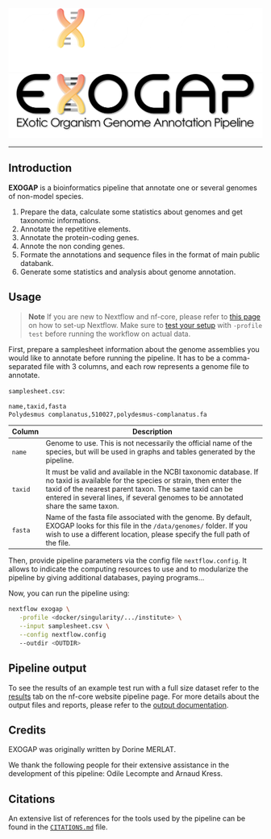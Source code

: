 ![nf-core/exogap](docs/images/exogap_logo_dark.png#gh-dark-mode-only)
![nf-core/exogap](docs/images/exogap_logo_light.png#gh-light-mode-only)

---

## Introduction

**EXOGAP** is a bioinformatics pipeline that annotate one or several genomes of non-model species.

<!-- TODO nf-core:
   Complete this sentence with a 2-3 sentence summary of what types of data the pipeline ingests, a brief overview of the
   major pipeline sections and the types of output it produces. You're giving an overview to someone new
   to nf-core here, in 15-20 seconds. For an example, see https://github.com/nf-core/rnaseq/blob/master/README.md#introduction
-->

<!-- TODO nf-core: Include a figure that guides the user through the major workflow steps. Many nf-core
     workflows use the "tube map" design for that. See https://nf-co.re/docs/contributing/design_guidelines#examples for examples.   -->
<!-- TODO nf-core: Fill in short bullet-pointed list of the default steps in the pipeline -->

1. Prepare the data, calculate some statistics about genomes and get taxonomic informations.
2. Annotate the repetitive elements.
3. Annotate the protein-coding genes.
4. Annote the non conding genes.
5. Formate the annotations and sequence files in the format of main public databank.
6. Generate some statistics and analysis about genome annotation.

## Usage

> **Note**
> If you are new to Nextflow and nf-core, please refer to [this page](https://nf-co.re/docs/usage/installation) on how
> to set-up Nextflow. Make sure to [test your setup](https://nf-co.re/docs/usage/introduction#how-to-run-a-pipeline)
> with `-profile test` before running the workflow on actual data.

First, prepare a samplesheet information about the genome assemblies you would like to annotate before running the pipeline.  It has to be a comma-separated file with 3 columns, and each row represents a genome file to annotate.

`samplesheet.csv`:

```csv
name,taxid,fasta
Polydesmus complanatus,510027,polydesmus-complanatus.fa
```
 | **Column** | **Description** |
|------------|-----------------|
| `name`     | Genome to use. This is not necessarily the official name of the species, but will be used in graphs and tables generated by the pipeline.  |
| `taxid`    | It must be valid and available in the NCBI taxonomic database. If no taxid is available for the species or strain, then enter the taxid of the nearest parent taxon. The same taxid can be entered in several lines, if several genomes to be annotated share the same taxon.      |
| `fasta`    | Name of the fasta file associated with the genome. By default, EXOGAP looks for this file in the `/data/genomes/` folder. If you wish to use a different location, please specify the full path of the file.        |

Then, provide pipeline parameters via the config file `nextflow.config`. It allows to indicate the computing resources to use and to modularize the pipeline by giving additional databases, paying programs...

Now, you can run the pipeline using:

```bash
nextflow exogap \
   -profile <docker/singularity/.../institute> \
   --input samplesheet.csv \
   --config nextflow.config
   --outdir <OUTDIR>
```

## Pipeline output

To see the results of an example test run with a full size dataset refer to the [results](https://nf-co.re/exogap/results) tab on the nf-core website pipeline page.
For more details about the output files and reports, please refer to the
[output documentation](https://nf-co.re/exogap/output).

## Credits

EXOGAP was originally written by Dorine MERLAT.

We thank the following people for their extensive assistance in the development of this pipeline: Odile Lecompte and Arnaud Kress.

## Citations

<!-- TODO nf-core: Add citation for pipeline after first release. Uncomment lines below and update Zenodo doi and badge at the top of this file. -->
<!-- If you use  nf-core/exogap for your analysis, please cite it using the following doi: [10.5281/zenodo.XXXXXX](https://doi.org/10.5281/zenodo.XXXXXX) -->

<!-- TODO nf-core: Add bibliography of tools and data used in your pipeline -->

An extensive list of references for the tools used by the pipeline can be found in the [`CITATIONS.md`](CITATIONS.md) file.
